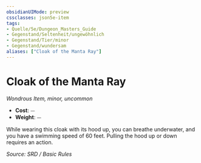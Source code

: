 ```yaml
---
obsidianUIMode: preview
cssclasses: json5e-item
tags:
- Quelle/5e/Dungeon_Masters_Guide
- Gegenstand/Seltenheit/ungewöhnlich
- Gegenstand/Tier/minor
- Gegenstand/wundersam
aliases: ["Cloak of the Manta Ray"]
---
```

# Cloak of the Manta Ray
*Wondrous Item, minor, uncommon*  

- **Cost**: ⏤
- **Weight**: ⏤

While wearing this cloak with its hood up, you can breathe underwater, and you have a swimming speed of 60 feet. Pulling the hood up or down requires an action.

*Source: SRD / Basic Rules*